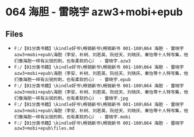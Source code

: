 # 064 海胆 - 雷晓宇 azw3+mobi+epub

## Files

- `F:/【01分类书籍】\kindle好书\畅销新书\畅销新书 001-100\064 海胆 - 雷晓宇 azw3+mobi+epub\海胆（李安、朴树、刘若英、阮经天、刘晓庆、秦怡等十人特写集，他们像海胆一样有尖锐的刺，也有柔软的心） - 雷晓宇.azw3`
- `F:/【01分类书籍】\kindle好书\畅销新书\畅销新书 001-100\064 海胆 - 雷晓宇 azw3+mobi+epub\海胆（李安、朴树、刘若英、阮经天、刘晓庆、秦怡等十人特写集，他们像海胆一样有尖锐的刺，也有柔软的心） - 雷晓宇.epub`
- `F:/【01分类书籍】\kindle好书\畅销新书\畅销新书 001-100\064 海胆 - 雷晓宇 azw3+mobi+epub\海胆（李安、朴树、刘若英、阮经天、刘晓庆、秦怡等十人特写集，他们像海胆一样有尖锐的刺，也有柔软的心） - 雷晓宇.jpg`
- `F:/【01分类书籍】\kindle好书\畅销新书\畅销新书 001-100\064 海胆 - 雷晓宇 azw3+mobi+epub\海胆（李安、朴树、刘若英、阮经天、刘晓庆、秦怡等十人特写集，他们像海胆一样有尖锐的刺，也有柔软的心） - 雷晓宇.mobi`
- `F:/【01分类书籍】\kindle好书\畅销新书\畅销新书 001-100\064 海胆 - 雷晓宇 azw3+mobi+epub\files.md`
